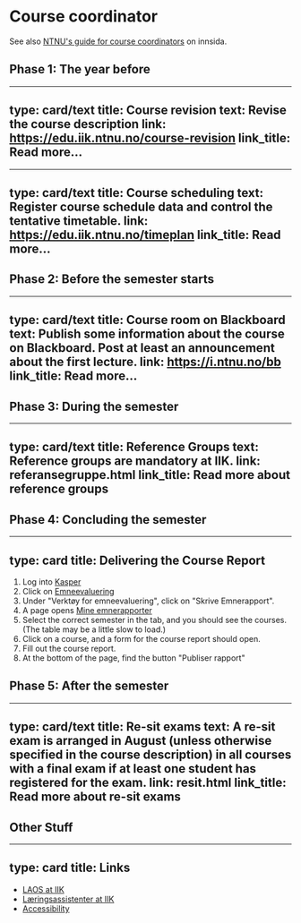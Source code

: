 
# Course coordinator


See also [NTNU's guide for course coordinators](https://innsida.ntnu.no/emneansvarlig) on innsida.

## Phase 1: The year before

---
type: card/text
title: Course revision
text: Revise the course description
link: https://edu.iik.ntnu.no/course-revision
link_title: Read more…
---


---
type: card/text
title: Course scheduling
text: Register course schedule data and control the tentative timetable.
link: https://edu.iik.ntnu.no/timeplan
link_title: Read more…
---


## Phase 2: Before the semester starts

---
type: card/text
title: Course room on Blackboard
text: Publish some information about the course on Blackboard. Post at least an announcement about the first lecture.
link: https://i.ntnu.no/bb
link_title: Read more…
---


## Phase 3: During the semester

---
type: card/text
title: Reference Groups
text: Reference groups are mandatory at IIK.
link: referansegruppe.html
link_title: Read more about reference groups
---



## Phase 4: Concluding the semester

---
type: card
title: Delivering the Course Report
---
1. Log into [Kasper](https://studntnu.sharepoint.com/sites/studieplanlegging)
2. Click on [Emneevaluering](https://studntnu.sharepoint.com/sites/studieplanlegging/SitePages/Startside-emne.aspx)
3. Under "Verktøy for emneevaluering", click on "Skrive Emnerapport".
4. A page opens [Mine emnerapporter](https://studntnu.sharepoint.com/sites/studieplanlegging/SitePages/Mine-emnerapporter.aspx)
5. Select the correct semester in the tab, and you should see the courses. (The table may be a little slow to load.)
6. Click on a course, and a form for the course report should open. 
7. Fill out the course report. 
8. At the bottom of the page, find the button "Publiser rapport"


## Phase 5: After the semester

---
type: card/text
title: Re-sit exams
text: A re-sit exam is arranged in August (unless otherwise specified in the course description) in all courses with a final exam if at least one student has registered for the exam.
link: resit.html
link_title: Read more about re-sit exams
---


## Other Stuff

---
type: card
title: Links
---
* [LAOS at IIK](laos.html)
* [Læringsassistenter at IIK](læringsassistenter.html)
* [Accessibility](https://i.ntnu.no/wiki/-/wiki/Norsk/Forelese+for+studenter+med+funksjonsnedsettelse)





